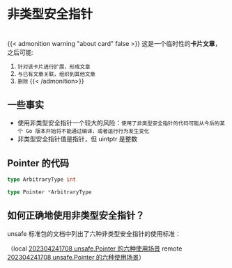 # 非类型安全指针

<!--more-->
#

{{< admonition warning "about card" false >}}
这是一个临时性的**卡片文章**，之后可能:
1. `针对该卡片进行扩展，形成文章`
2. `与已有文章关联，组织到其他文章`
3. `删除`
{{< /admonition>}}


## 一些事实

- 使用非类型安全指针一个较大的风险：`使用了非类型安全指针的代码可能从今后的某个 Go 版本开始将不能通过编译，或者运行行为发生变化`
- 非类型安全指针值是指针，但 uintptr 是整数

## Pointer 的代码

```go
type ArbitraryType int

type Pointer *ArbitraryType
```

## 如何正确地使用非类型安全指针？

unsafe 标准包的文档中列出了六种非类型安全指针的使用标准：

（local [202304241708 unsafe.Pointer 的六种使用场景](content/posts/go/golang-origin/202304241708%20unsafe.Pointer%20的六种使用场景.md) remote [202304241708 unsafe.Pointer 的六种使用场景](http://honghuiqiang.com/202304241708-unsafe.pointer-%E7%9A%84%E5%85%AD%E7%A7%8D%E4%BD%BF%E7%94%A8%E5%9C%BA%E6%99%AF)）
